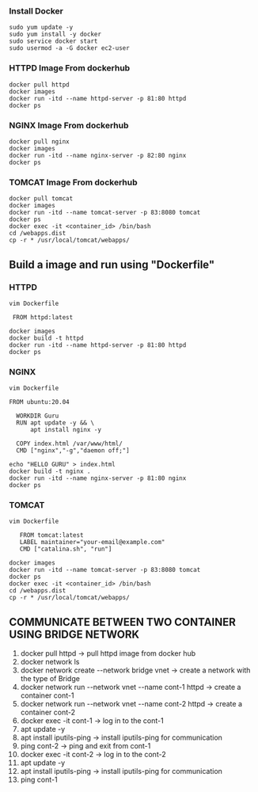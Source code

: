 ### Install Docker 
````
sudo yum update -y
sudo yum install -y docker
sudo service docker start
sudo usermod -a -G docker ec2-user
````


### HTTPD Image From dockerhub
````
docker pull httpd
docker images
docker run -itd --name httpd-server -p 81:80 httpd
docker ps 
````


### NGINX Image From dockerhub
````
docker pull nginx
docker images
docker run -itd --name nginx-server -p 82:80 nginx
docker ps 
````


### TOMCAT Image From dockerhub 
````
docker pull tomcat 
docker images
docker run -itd --name tomcat-server -p 83:8080 tomcat
docker ps 
docker exec -it <container_id> /bin/bash
cd /webapps.dist
cp -r * /usr/local/tomcat/webapps/
````


## Build a image and run using "Dockerfile"

### HTTPD 
````
vim Dockerfile
````
````
 FROM httpd:latest
````
````
docker images
docker build -t httpd
docker run -itd --name httpd-server -p 81:80 httpd
docker ps 
````


### NGINX
````
vim Dockerfile
````
````
FROM ubuntu:20.04
````
````
  WORKDIR Guru
  RUN apt update -y && \
      apt install nginx -y

  COPY index.html /var/www/html/
  CMD ["nginx","-g","daemon off;"]  
````
````
echo "HELLO GURU" > index.html
docker build -t nginx .
docker run -itd --name nginx-server -p 81:80 nginx
docker ps 
````

### TOMCAT
````
vim Dockerfile
````
````
   FROM tomcat:latest
   LABEL maintainer="your-email@example.com"
   CMD ["catalina.sh", "run"]
````
````
docker images
docker run -itd --name tomcat-server -p 83:8080 tomcat
docker ps 
docker exec -it <container_id> /bin/bash
cd /webapps.dist
cp -r * /usr/local/tomcat/webapps/
````

## COMMUNICATE BETWEEN TWO CONTAINER USING BRIDGE NETWORK ##

1. docker pull httpd -> pull httpd image from docker hub 
2. docker network ls 
3. docker network create --network bridge vnet -> create a network with the type of Bridge
4. docker network run --network vnet --name cont-1 httpd -> create a container cont-1
5. docker network run --network vnet --name cont-2 httpd -> create a container cont-2
6. docker exec -it cont-1 -> log in to the cont-1
7. apt update -y 
8. apt install iputils-ping -> install iputils-ping for communication
9. ping cont-2  -> ping and exit from cont-1
10. docker exec -it cont-2 -> log in to the cont-2
11. apt update -y 
12. apt install iputils-ping -> install iputils-ping for communication
13. ping cont-1
